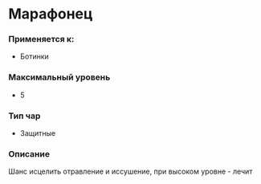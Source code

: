 # Марафонец

### Применяется к:

* Ботинки

### Максимальный уровень&#x20;

* 5

### Тип чар

* Защитные

### Описание

Шанс исцелить отравление и иссушение, при высоком уровне - лечит&#x20;
